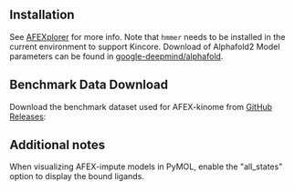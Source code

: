 ## Installation

See [AFEXplorer](https://github.com/JingHuangLab/AFEXplorer) for more info. Note that `hmmer` needs to be installed in the current environment to support Kincore. Download of Alphafold2 Model parameters can be found in [google-deepmind/alphafold](https://github.com/google-deepmind/alphafold).

## Benchmark Data Download

Download the benchmark dataset used for AFEX-kinome from [GitHub Releases](https://github.com/JingHuangLab/AFEX-kinome/releases):

## Additional notes

When visualizing AFEX-impute models in PyMOL, enable the "all_states" option to display the bound ligands.

